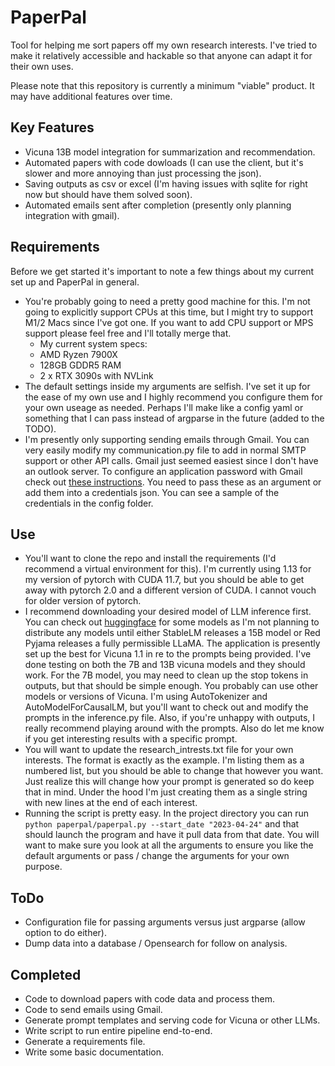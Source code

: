 # PaperPal
Tool for helping me sort papers off my own research interests.  I've tried to make it relatively accessible and hackable so that anyone can adapt it for their own uses.

Please note that this repository is currently a minimum "viable" product.  It may have additional features over time.

## Key Features
- Vicuna 13B model integration for summarization and recommendation.
- Automated papers with code dowloads (I can use the client, but it's slower and more annoying than just processing the json).
- Saving outputs as csv or excel (I'm having issues with sqlite for right now but should have them solved soon). 
- Automated emails sent after completion (presently only planning integration with gmail).

## Requirements
Before we get started it's important to note a few things about my current set up and PaperPal in general.

- You're probably going to need a pretty good machine for this.  I'm not going to explicitly support CPUs at this time, but I might try to support M1/2 Macs since I've got one.  If you want to add CPU support or MPS support please feel free and I'll totally merge that.
  - My current system specs:
  - AMD Ryzen 7900X
  - 128GB GDDR5 RAM
  - 2 x RTX 3090s with NVLink
- The default settings inside my arguments are selfish.  I've set it up for the ease of my own use and I highly recommend you configure them for your own useage as needed.  Perhaps I'll make like a config yaml or something that I can pass instead of argparse in the future (added to the TODO).
- I'm presently only supporting sending emails through Gmail.  You can very easily modify my communication.py file to add in normal SMTP support or other API calls.  Gmail just seemed easiest since I don't have an outlook server.  To configure an application password with Gmail check out [these instructions](https://support.google.com/mail/answer/185833?hl=en).  You need to pass these as an argument or add them into a credentials json.  You can see a sample of the credentials in the config folder.

## Use
- You'll want to clone the repo and install the requirements (I'd recommend a virtual environment for this).  I'm currently using 1.13 for my version of pytorch with CUDA 11.7, but you should be able to get away with pytorch 2.0 and a different version of CUDA.  I cannot vouch for older version of pytorch.
- I recommend downloading your desired model of LLM inference first.  You can check out [huggingface](https://huggingface.co/models?search=vicuna) for some models as I'm not planning to distribute any models until either StableLM releases a 15B model or Red Pyjama releases a fully permissible LLaMA.  The application is presently set up the best for Vicuna 1.1 in re to the prompts being provided.  I've done testing on both the 7B and 13B vicuna models and they should work.  For the 7B model, you may need to clean up the stop tokens in outputs, but that should be simple enough.  You probably can use other models or versions of Vicuna.  I'm using AutoTokenizer and AutoModelForCausalLM, but you'll want to check out and modify the prompts in the inference.py file.  Also, if you're unhappy with outputs, I really recommend playing around with the prompts.  Also do let me know if you get interesting results with a specific prompt.
- You will want to update the research_intrests.txt file for your own interests.  The format is exactly as the example.  I'm listing them as a numbered list, but you should be able to change that however you want.  Just realize this will change how your prompt is generated so do keep that in mind.  Under the hood I'm just creating them as a single string with new lines at the end of each interest.
- Running the script is pretty easy.  In the project directory you can run ```python paperpal/paperpal.py --start_date "2023-04-24"``` and that should launch the program and have it pull data from that date.  You will want to make sure you look at all the arguments to ensure you like the default arguments or pass / change the arguments for your own purpose.

## ToDo
- Configuration file for passing arguments versus just argparse (allow option to do either).
- Dump data into a database / Opensearch for follow on analysis.

## Completed
- Code to download papers with code data and process them.
- Code to send emails using Gmail.
- Generate prompt templates and serving code for Vicuna or other LLMs.
- Write script to run entire pipeline end-to-end.
- Generate a requirements file.
- Write some basic documentation.
